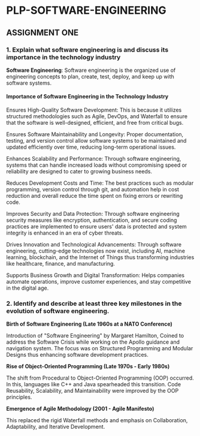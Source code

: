 # PLP-SOFTWARE-ENGINEERING
## ASSIGNMENT ONE
### 1. Explain what software engineering is and discuss its importance in the technology industry

**Software Engineering**: Software engineering is the organized use of engineering concepts to plan, create, test, deploy, and keep up with software systems.

#### **Importance of Software Engineering in the Technology Industry**

Ensures High-Quality Software Development: This is because it utilizes structured methodologies such as Agile, DevOps, and Waterfall to ensure that the software is well-designed, efficient, and free from critical bugs.

Ensures Software Maintainability and Longevity: Proper documentation, testing, and version control allow software systems to be maintained and updated efficiently over time, reducing long-term operational issues.

Enhances Scalability and Performance: Through software engineering, systems that can handle increased loads without compromising speed or reliability are designed to cater to growing business needs.

Reduces Development Costs and Time: The best practices such as modular programming, version control through git, and automation help in cost reduction and overall reduce the time spent on fixing errors or rewriting code.

Improves Security and Data Protection: Through software engineering security measures like encryption, authentication, and secure coding practices are implemented to ensure users' data is protected and system integrity is enhanced in an era of cyber threats.

Drives Innovation and Technological Advancements: Through software engineering, cutting-edge technologies now exist, including AI, machine learning, blockchain, and the Internet of Things thus transforming industries like healthcare, finance, and manufacturing.

Supports Business Growth and Digital Transformation: Helps companies automate operations, improve customer experiences, and stay competitive in the digital age.

### 2. Identify and describe at least three key milestones in the evolution of software engineering.  

**Birth of Software Engineering (Late 1960s at a NATO Conference)**

Introduction of "Software Engineering" by Margaret Hamilton, Coined to address the Software Crisis while working on the Apollo guidance and navigation system. The focus was on Structured Programming and Modular Designs thus enhancing software development practices.

**Rise of Object-Oriented Programming (Late 1970s - Early 1980s)**

The shift from Procedural to Object-Oriented Programming (OOP) occurred. In this, languages like C++ and Java spearheaded this transition. Code Reusability, Scalability, and Maintainability were improved by the OOP principles.

**Emergence of Agile Methodology (2001 - Agile Manifesto)**

This replaced the rigid Waterfall methods and emphasis on Collaboration, Adaptability, and Iterative Development.

